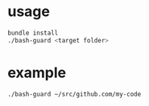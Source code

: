 # usage
```sh
bundle install
./bash-guard <target folder>
```

# example
```sh
./bash-guard ~/src/github.com/my-code
```
